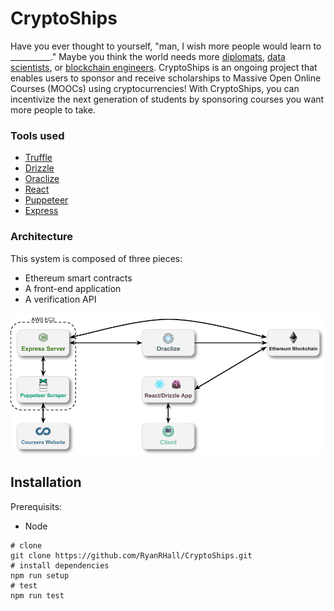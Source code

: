# CryptoShips

Have you ever thought to yourself, "man, I wish more people would learn to \_\_\_\_\_\_\_\_\_\_." Maybe you think the world needs more [diplomats], [data scientists], or [blockchain engineers]. CryptoShips is an ongoing project that enables users to sponsor and receive scholarships to Massive Open Online Courses (MOOCs) using cryptocurrencies! With CryptoShips, you can incentivize the next generation of students by sponsoring courses you want more people to take.

### Tools used
  * [Truffle]
  * [Drizzle]
  * [Oraclize]
  * [React]
  * [Puppeteer]
  * [Express]

### Architecture

This system is composed of three pieces:
  * Ethereum smart contracts
  * A front-end application
  * A verification API

![Architecture Diagram][architecture_diagram]

## Installation

Prerequisits:
  * Node

```
# clone
git clone https://github.com/RyanRHall/CryptoShips.git
# install dependencies
npm run setup
# test
npm run test
```

<!-- Links -->

[architecture_diagram]: docs/architecture_diagram.png "Architecture Diagram"

[Truffle]: https://github.com/trufflesuite/truffle
[Drizzle]: https://github.com/trufflesuite/drizzle
[React]: https://github.com/facebook/react
[Puppeteer]: https://github.com/GoogleChrome/puppeteer
[Express]: https://github.com/expressjs/express
[Oraclize]: https://github.com/oraclize/ethereum-api

[diplomats]: https://www.coursera.org/learn/global-diplomacy
[data scientists]: https://www.coursera.org/learn/python-data-analysis
[blockchain engineers]: https://www.coursera.org/learn/blockchain-foundations-and-use-cases
